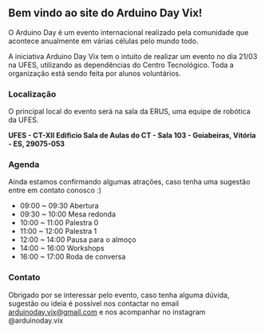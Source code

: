 ## Bem vindo ao site do Arduino Day Vix!

O Arduino Day é um evento internacional realizado pela comunidade que acontece anualmente em várias células pelo mundo todo.

A iniciativa Arduino Day Vix tem o intuito de realizar um evento no dia 21/03 na UFES, utilizando as dependências do Centro Tecnológico. Toda a organização está sendo feita por alunos voluntários.

### Localização

O principal local do evento será na sala da ERUS, uma equipe de robótica da UFES.

**UFES - CT-XII Edificio Sala de Aulas do CT - Sala 103 - Goiabeiras, Vitória - ES, 29075-053**


### Agenda

Ainda estamos confirmando algumas atrações, caso tenha uma sugestão entre em contato conosco :)

- 09:00 ~ 09:30 Abertura
- 09:30 ~ 10:00 Mesa redonda
- 10:00 ~ 11:00 Palestra 0
- 11:00 ~ 12:00 Palestra 1
- 12:00 ~ 14:00 Pausa para o almoço
- 14:00 ~ 16:00 Workshops
- 16:00 ~ 17:00 Roda de conversa

### Contato

Obrigado por se interessar pelo evento, caso tenha alguma dúvida, sugestão ou ideia é possível nos contactar no email arduinoday.vix@gmail.com e nos acompanhar no instagram @arduinoday.vix
